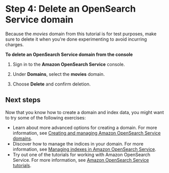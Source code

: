# Step 4: Delete an OpenSearch Service domain<a name="gsgdeleting"></a>

Because the *movies* domain from this tutorial is for test purposes, make sure to delete it when you're done experimenting to avoid incurring charges\.

**To delete an OpenSearch Service domain from the console**

1. Sign in to the **Amazon OpenSearch Service** console\.

1. Under **Domains**, select the **movies** domain\.

1. Choose **Delete** and confirm deletion\.

## Next steps<a name="gsgnextsteps-document"></a>

Now that you know how to create a domain and index data, you might want to try some of the following exercises:
+ Learn about more advanced options for creating a domain\. For more information, see [Creating and managing Amazon OpenSearch Service domains](createupdatedomains.md)\.
+ Discover how to manage the indices in your domain\. For more information, see [Managing indexes in Amazon OpenSearch Service](managing-indices.md)\.
+ Try out one of the tutorials for working with Amazon OpenSearch Service\. For more information, see [Amazon OpenSearch Service tutorials](tutorials.md)\.
